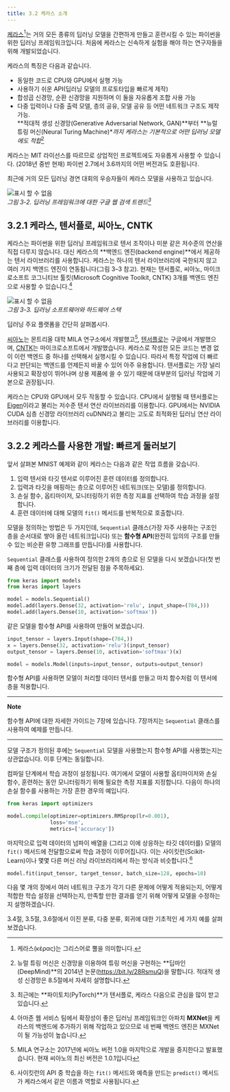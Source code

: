 ```yaml
---
title: 3.2 케라스 소개
---
```


[케라스](https://keras.io)[^1]는 거의 모든 종류의 딥러닝 모델을 간편하게 만들고 훈련시킬 수 있는 파이썬을 위한 딥러닝 프레임워크입니다. 처음에 케라스는 신속하게 실험을 해야 하는 연구자들을 위해 개발되었습니다.

[^1]: 케라스(κέρας)는 그리스어로 뿔을 의미합니다.

케라스의 특징은 다음과 같습니다.

- 동일한 코드로 CPU와 GPU에서 실행 가능
- 사용하기 쉬운 API(딥러닝 모델의 프로토타입을 빠르게 제작)
- 합성곱 신경망, 순환 신경망을 지원하며 이 둘을 자유롭게 조합 사용 가능
- 다중 입력이나 다중 출력 모델, 층의 공유, 모델 공유 등 어떤 네트워크 구조도 제작 가능.  
  **적대적 생성 신경망(Generative Adversarial Network, GAN)**부터 **뉴럴 튜링 머신(Neural Turing Machine)**까지 케라스는 기본적으로 어떤 딥러닝 모델에도 적합*[^2]

[^2]: 뉴럴 튜링 머신은 신경망을 이용하여 튜링 머신을 구현하는 **딥마인(DeepMind)**의 2014년 논문(<https://bit.ly/28RsmuQ>)을 말합니다. 적대적 생성 신경망은 8.5절에서 자세히 설명합니다.

케라스는 MIT 라이선스를 따르므로 상업적인 프로젝트에도 자유롭게 사용할 수 있습니다. (2018년 중반 현재) 파이썬 2.7에서 3.6까지의 어떤 버전과도 호환됩니다.

최근에 거의 모든 딥러닝 경연 대회의 우승자들이 케라스 모델을 사용하고 있습니다.

![표시 할 수 없음](https://dpzbhybb2pdcj.cloudfront.net/chollet/Figures/03fig02_alt.jpg)  
_그림 3-2. 딥러닝 프레임워크에 대한 구글 웹 검색 트렌드[^3]_

[^3]: 최근에는 **파이토치(PyTorch)**가 텐서플로, 케라스 다음으로 관심을 많이 받고 있습니다.


## 3.2.1 케라스, 텐서플로, 씨아노, CNTK

케라스는 파이썬을 위한 딥러닝 프레임워크로 텐서 조작이나 미분 같은 저수준의 연산을 직접 다루지 않습니다. 대신 케라스의 **백엔드 엔진(backend engine)**에서 제공하는 텐서 라이브러리를 사용합니다. 케라스는 하나의 텐서 라이브러리에 국한되지 않고 여러 가지 백엔드 엔진이 연동됩니다(그림 3–3 참고). 현재는 텐서플로, 씨아노, 마이크로소프트 코그니티브 툴킷(Microsoft Cognitive Toolkit, CNTK) 3개를 백엔드 엔진으로 사용할 수 있습니다.[^4]

[^4]: 아마존 웹 서비스 팀에서 확장성이 좋은 딥러닝 프레임워크인 아파치 **MXNet**을 케라스의 백엔드에 추가하기 위해 작업하고 있으므로 네 번째 백엔드 엔진은 MXNet이 될 가능성이 높습니다.

![표시 할 수 없음](https://dpzbhybb2pdcj.cloudfront.net/chollet/Figures/03fig03.jpg)  
_그림 3-3. 딥러닝 소프트웨어와 하드웨어 스택_

딥러닝 주요 플랫폼을 간단히 살펴봅시다.

[씨아노](http://deeplearning.net/software/theano)는 몬트리올 대학 MILA 연구소에서 개발했고[^5], [텐서플로](https://www.tensorflow.org)는 구글에서 개발했으며, [CNTK](http://github.com/Microsoft/CNTK)는 마이크로소프트에서 개발했습니다. 케라스로 작성한 모든 코드는 변경 없이 이런 백엔드 중 하나를 선택해서 실행시킬 수 있습니다. 따라서 특정 작업에 더 빠르다고 판단되는 백엔드를 언제든지 바꿀 수 있어 아주 유용합니다. 텐서플로는 가장 널리 사용되고 확장성이 뛰어나며 상용 제품에 쓸 수 있기 때문에 대부분의 딥러닝 작업에 기본으로 권장됩니다.

[^5]: MILA 연구소는 2017년에 씨아노 버전 1.0을 마지막으로 개발을 중지한다고 발표했습니다. 현재 씨아노의 최신 버전은 1.0.1입니다

케라스는 CPU와 GPU에서 모두 작동할 수 있습니다. CPU에서 실행될 때 텐서플로는 [Eigen](http://eigen.tuxfamily.org)이라고 불리는 저수준 텐서 연산 라이브러리를 이용합니다. GPU에서는 NVIDIA CUDA 심층 신경망 라이브러리 cuDNN라고 불리는 고도로 최적화된 딥러닝 연산 라이브러리를 이용합니다.


## 3.2.2 케라스를 사용한 개발: 빠르게 둘러보기

앞서 살펴본 MNIST 예제와 같이 케라스는 다음과 같은 작업 흐름을 갖습니다.

1. 입력 텐서와 타깃 텐서로 이루어진 훈련 데이터를 정의합니다.
2. 입력과 타깃을 매핑하는 층으로 이루어진 네트워크(또는 모델)를 정의합니다.
3. 손실 함수, 옵티마이저, 모니터링하기 위한 측정 지표를 선택하여 학습 과정을 설정합니다.
4. 훈련 데이터에 대해 모델의 `fit()` 메서드를 반복적으로 호출합니다.

모델을 정의하는 방법은 두 가지인데, `Sequential` 클래스(가장 자주 사용하는 구조인 층을 순서대로 쌓아 올린 네트워크입니다) 또는 **함수형 API**(완전히 임의의 구조를 만들 수 있는 비순환 유향 그래프를 만듭니다)를 사용합니다.

`Sequential` 클래스를 사용하여 정의한 2개의 층으로 된 모델을 다시 보겠습니다(첫 번째 층에 입력 데이터의 크기가 전달된 점을 주목하세요).

```python
from keras import models
from keras import layers

model = models.Sequential()
model.add(layers.Dense(32, activation='relu', input_shape=(784,)))
model.add(layers.Dense(10, activation='softmax'))
```

같은 모델을 함수형 API를 사용하여 만들어 보겠습니다.

```python
input_tensor = layers.Input(shape=(784,))
x = layers.Dense(32, activation='relu')(input_tensor)
output_tensor = layers.Dense(10, activation='softmax')(x)

model = models.Model(inputs=input_tensor, outputs=output_tensor)
```

함수형 API를 사용하면 모델이 처리할 데이터 텐서를 만들고 마치 함수처럼 이 텐서에 층을 적용합니다.

---

**Note**

함수형 API에 대한 자세한 가이드는 7장에 있습니다. 7장까지는 `Sequential` 클래스를 사용하여 예제를 만듭니다.

---

모델 구조가 정의된 후에는 `Sequential` 모델을 사용했는지 함수형 API를 사용했는지는 상관없습니다. 이후 단계는 동일합니다.

컴파일 단계에서 학습 과정이 설정됩니다. 여기에서 모델이 사용할 옵티마이저와 손실 함수, 훈련하는 동안 모니터링하기 위해 필요한 측정 지표를 지정합니다. 다음이 하나의 손실 함수를 사용하는 가장 흔한 경우의 예입니다.

```python
from keras import optimizers

model.compile(optimizer=optimizers.RMSprop(lr=0.001),
              loss='mse',
              metrics=['accuracy'])
```

마지막으로 입력 데이터의 넘파이 배열을 (그리고 이에 상응하는 타깃 데이터를) 모델의 `fit()` 메서드에 전달함으로써 학습 과정이 이루어집니다. 이는 사이킷런(Scikit-Learn)이나 몇몇 다른 머신 러닝 라이브러리에서 하는 방식과 비슷합니다.[^6]

[^6]: 사이킷런의 API 중 학습을 하는 `fit()` 메서드와 예측을 만드는 `predict()` 메서드가 케라스에서 같은 이름과 역할로 사용됩니다.

```python
model.fit(input_tensor, target_tensor, batch_size=128, epochs=10)
```

다음 몇 개의 장에서 여러 네트워크 구조가 각기 다른 문제에 어떻게 적용되는지, 어떻게 적합한 학습 설정을 선택하는지, 만족할 만한 결과를 얻기 위해 어떻게 모델을 수정하는지 설명하겠습니다.

3.4절, 3.5절, 3.6절에서 이진 분류, 다중 분류, 회귀에 대한 기초적인 세 가지 예를 살펴보겠습니다.
